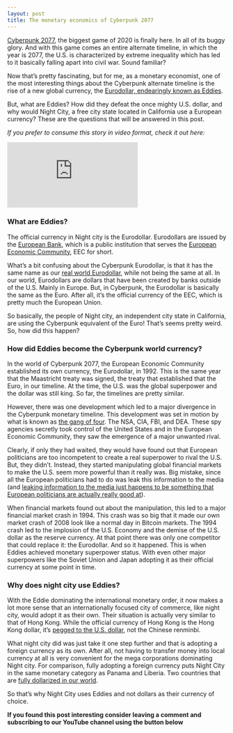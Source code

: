 ```yaml
---
layout: post
title: The monetary economics of Cyberpunk 2077
---
```


[Cyberpunk 2077](https://www.cyberpunk.net/nl/en/), the biggest game of 2020 is finally here. In all of its buggy glory. And with this game comes an entire alternate timeline, in which the year is 2077, the U.S. is characterized by extreme inequality which has led to it basically falling apart into civil war. Sound familiar?

Now that’s pretty fascinating, but for me, as a monetary economist, one of the most interesting things about the Cyberpunk alternate timeline is the rise of a new global currency, the [Eurodollar, endearingly known as Eddies](https://cyberpunk.fandom.com/wiki/Eurodollar#:~:text=Background,the%20EEC%20treaty%20of%201992.).

But, what are Eddies? How did they defeat the once mighty U.S. dollar, and why would Night City, a free city state located in California use a European currency? These are the questions that will be answered in this post.

*If you prefer to consume this story in video format, check it out here:*

<div class="video-container">
  <iframe src="https://www.youtube.com/embed/DIJ6fftuAVI" frameborder="0" allow="accelerometer; autoplay; encrypted-media; gyroscope; picture-in-picture" allowfullscreen></iframe>
</div>

### What are Eddies?

The official currency in Night city is the Eurodollar. Eurodollars are issued by the [European Bank](https://cyberpunk.fandom.com/wiki/EuroBank), which is a public institution that serves the [European Economic Community](https://cyberpunk.fandom.com/wiki/European_Economic_Community), EEC for short.

What’s a bit confusing about the Cyberpunk Eurodollar, is that it has the same name as our [real world Eurodollar](https://www.investopedia.com/terms/e/eurodollar.asp#:~:text=The%20term%20eurodollar%20refers%20to,Reserve%20Board%2C%20including%20reserve%20requirements.), while not being the same at all. In our world, Eurodollars are dollars that have been created by banks outside of the U.S. Mainly in Europe. But, in Cyberpunk, the Eurodollar is basically the same as the Euro. After all, it’s the official currency of the EEC, which is pretty much the European Union.

So basically, the people of Night city, an independent city state in California, are using the Cyberpunk equivalent of the Euro! That’s seems pretty weird. So, how did this happen?

### How did Eddies become the Cyberpunk world currency?

In the world of Cyberpunk 2077, the European Economic Community established its own currency, the Eurodollar, in 1992. This is the same year that the Maastricht treaty was signed, the treaty that established that the Euro, in our timeline. At the time, the U.S. was the global superpower and the dollar was still king. So far, the timelines are pretty similar.

However, there was one development which led to a major divergence in the Cyberpunk monetary timeline. This development was set in motion by what is known as [the gang of four](https://cyberpunk.fandom.com/wiki/Gang_of_Four). The NSA, CIA, FBI, and DEA. These spy agencies secretly took control of the United States and in the European Economic Community, they saw the emergence of a major unwanted rival.

Clearly, if only they had waited, they would have found out that European politicians are too incompetent to create a real superpower to rival the U.S. But, they didn’t. Instead, they started manipulating global financial markets to make the U.S. seem more powerful than it really was. Big mistake, since all the European politicians had to do was leak this information to the media (and [leaking information to the media just happens to be something that European politicians are actually really good at](https://www.euractiv.com/section/trade-society/news/eus-anti-leaks-strategy-leaked/)).

When financial markets found out about the manipulation, this led to a major financial market crash in 1994. This crash was so big that it made our own market crash of 2008 look like a normal day in Bitcoin markets. The 1994 crash led to the implosion of the U.S. Economy and the demise of the U.S. dollar as the reserve currency. At that point there was only one competitor that could replace it: the Eurodollar. And so it happened. This is when Eddies achieved monetary superpower status. With even other major superpowers like the Soviet Union and Japan adopting it as their official currency at some point in time.

### Why does night city use Eddies?

With the Eddie dominating the international monetary order, it now makes a lot more sense that an internationally focused city of commerce, like night city, would adopt it as their own. Their situation is actually very similar to that of Hong Kong. While the official currency of Hong Kong is the Hong Kong dollar, it’s [pegged to the U.S. dollar](https://www.reuters.com/article/hongkong-markets-peg/hong-kongs-fx-intervention-highest-since-2009-idUSKBN26Z06X), not the Chinese renminbi.

What night city did was just take it one step further and that is adopting a foreign currency as its own. After all, not having to transfer money into local currency at all is very convenient for the mega corporations dominating Night city. For comparison, fully adopting a foreign currency puts Night City in the same monetary category as Panama and Liberia. Two countries that are [fully dollarized in our world](https://www.piie.com/commentary/testimonies/dollarization-emerging-market-economies-and-its-policy-implications-united).

So that’s why Night City uses Eddies and not dollars as their currency of choice.

**If you found this post interesting consider leaving a comment and subscribing to our YouTube channel using the button below**

<script src="https://apis.google.com/js/platform.js"></script>

<div class="g-ytsubscribe" data-channelid="UCCKpicnIwBP3VPxBAZWDeNA" data-layout="full" data-count="default"></div>
